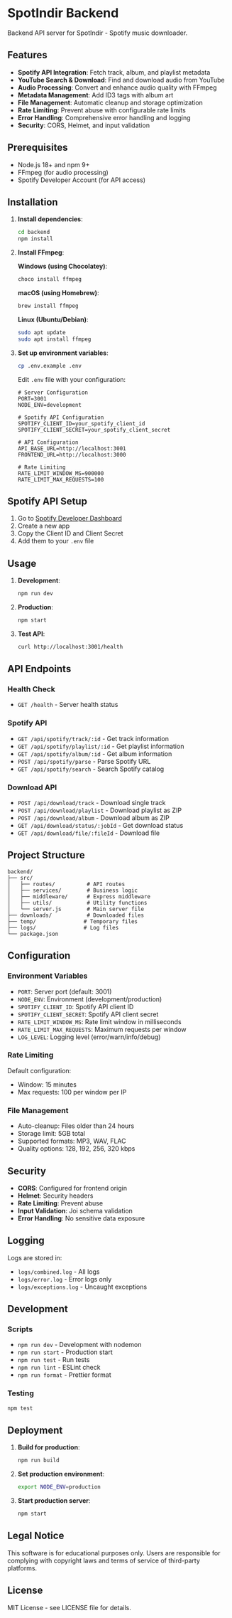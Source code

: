 # SpotIndir Backend

Backend API server for SpotIndir - Spotify music downloader.

## Features

- **Spotify API Integration**: Fetch track, album, and playlist metadata
- **YouTube Search & Download**: Find and download audio from YouTube
- **Audio Processing**: Convert and enhance audio quality with FFmpeg
- **Metadata Management**: Add ID3 tags with album art
- **File Management**: Automatic cleanup and storage optimization
- **Rate Limiting**: Prevent abuse with configurable rate limits
- **Error Handling**: Comprehensive error handling and logging
- **Security**: CORS, Helmet, and input validation

## Prerequisites

- Node.js 18+ and npm 9+
- FFmpeg (for audio processing)
- Spotify Developer Account (for API access)

## Installation

1. **Install dependencies**:
   ```bash
   cd backend
   npm install
   ```

2. **Install FFmpeg**:
   
   **Windows (using Chocolatey)**:
   ```bash
   choco install ffmpeg
   ```
   
   **macOS (using Homebrew)**:
   ```bash
   brew install ffmpeg
   ```
   
   **Linux (Ubuntu/Debian)**:
   ```bash
   sudo apt update
   sudo apt install ffmpeg
   ```

3. **Set up environment variables**:
   ```bash
   cp .env.example .env
   ```
   
   Edit `.env` file with your configuration:
   ```env
   # Server Configuration
   PORT=3001
   NODE_ENV=development
   
   # Spotify API Configuration
   SPOTIFY_CLIENT_ID=your_spotify_client_id
   SPOTIFY_CLIENT_SECRET=your_spotify_client_secret
   
   # API Configuration
   API_BASE_URL=http://localhost:3001
   FRONTEND_URL=http://localhost:3000
   
   # Rate Limiting
   RATE_LIMIT_WINDOW_MS=900000
   RATE_LIMIT_MAX_REQUESTS=100
   ```

## Spotify API Setup

1. Go to [Spotify Developer Dashboard](https://developer.spotify.com/dashboard)
2. Create a new app
3. Copy the Client ID and Client Secret
4. Add them to your `.env` file

## Usage

1. **Development**:
   ```bash
   npm run dev
   ```

2. **Production**:
   ```bash
   npm start
   ```

3. **Test API**:
   ```bash
   curl http://localhost:3001/health
   ```

## API Endpoints

### Health Check
- `GET /health` - Server health status

### Spotify API
- `GET /api/spotify/track/:id` - Get track information
- `GET /api/spotify/playlist/:id` - Get playlist information
- `GET /api/spotify/album/:id` - Get album information
- `POST /api/spotify/parse` - Parse Spotify URL
- `GET /api/spotify/search` - Search Spotify catalog

### Download API
- `POST /api/download/track` - Download single track
- `POST /api/download/playlist` - Download playlist as ZIP
- `POST /api/download/album` - Download album as ZIP
- `GET /api/download/status/:jobId` - Get download status
- `GET /api/download/file/:fileId` - Download file

## Project Structure

```
backend/
├── src/
│   ├── routes/          # API routes
│   ├── services/        # Business logic
│   ├── middleware/      # Express middleware
│   ├── utils/           # Utility functions
│   └── server.js        # Main server file
├── downloads/           # Downloaded files
├── temp/               # Temporary files
├── logs/               # Log files
└── package.json
```

## Configuration

### Environment Variables

- `PORT`: Server port (default: 3001)
- `NODE_ENV`: Environment (development/production)
- `SPOTIFY_CLIENT_ID`: Spotify API client ID
- `SPOTIFY_CLIENT_SECRET`: Spotify API client secret
- `RATE_LIMIT_WINDOW_MS`: Rate limit window in milliseconds
- `RATE_LIMIT_MAX_REQUESTS`: Maximum requests per window
- `LOG_LEVEL`: Logging level (error/warn/info/debug)

### Rate Limiting

Default configuration:
- Window: 15 minutes
- Max requests: 100 per window per IP

### File Management

- Auto-cleanup: Files older than 24 hours
- Storage limit: 5GB total
- Supported formats: MP3, WAV, FLAC
- Quality options: 128, 192, 256, 320 kbps

## Security

- **CORS**: Configured for frontend origin
- **Helmet**: Security headers
- **Rate Limiting**: Prevent abuse
- **Input Validation**: Joi schema validation
- **Error Handling**: No sensitive data exposure

## Logging

Logs are stored in:
- `logs/combined.log` - All logs
- `logs/error.log` - Error logs only
- `logs/exceptions.log` - Uncaught exceptions

## Development

### Scripts

- `npm run dev` - Development with nodemon
- `npm run start` - Production start
- `npm run test` - Run tests
- `npm run lint` - ESLint check
- `npm run format` - Prettier format

### Testing

```bash
npm test
```

## Deployment

1. **Build for production**:
   ```bash
   npm run build
   ```

2. **Set production environment**:
   ```bash
   export NODE_ENV=production
   ```

3. **Start production server**:
   ```bash
   npm start
   ```

## Legal Notice

This software is for educational purposes only. Users are responsible for complying with copyright laws and terms of service of third-party platforms.

## License

MIT License - see LICENSE file for details.